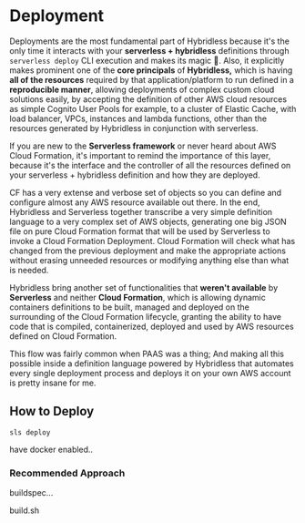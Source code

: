# Deployment

Deployments are the most fundamental part of Hybridless because it's the only time it interacts with your **serverless + hybridless** definitions through `serverless deploy` CLI execution and makes its magic :mage:. Also, it explicitly makes prominent one of the **core principals** of **Hybridless,** which is having **all of the resources** required by that application/platform to run defined in a **reproducible manner**, allowing deployments of complex custom cloud solutions easily, by accepting the definition of other AWS cloud resources as simple Cognito User Pools for example, to a cluster of Elastic Cache, with load balancer, VPCs, instances and lambda functions, other than the resources generated by Hybridless in conjunction with serverless.

If you are new to the **Serverless framework** or never heard about AWS Cloud Formation, it's important to remind the importance of this layer, because it's the interface and the controller of all the resources defined on your serverless + hybridless definition and how they are deployed.&#x20;

CF has a very extense and verbose set of objects so you can define and configure almost any AWS resource available out there. In the end, Hybridless and Serverless together transcribe a very simple definition language to a very complex set of AWS objects, generating one big JSON file on pure Cloud Formation format that will be used by Serverless to invoke a Cloud Formation Deployment. Cloud Formation will check what has changed from the previous deployment and make the appropriate actions without erasing unneeded resources or modifying anything else than what is needed.

Hybridless bring another set of functionalities that **weren't available** by **Serverless** and neither **Cloud Formation**, which is allowing dynamic containers definitions to be built, managed and deployed on the surrounding of the Cloud Formation lifecycle, granting the ability to have code that is compiled, containerized, deployed and used by AWS resources defined on Cloud Formation.

This flow was fairly common when PAAS was a thing; And making all this possible inside a definition language powered by Hybridless that automates every single deployment process and deploys it on your own AWS account is pretty insane for me.&#x20;

## How to Deploy

`sls deploy`

have docker enabled..

### Recommended Approach

buildspec...

build.sh
